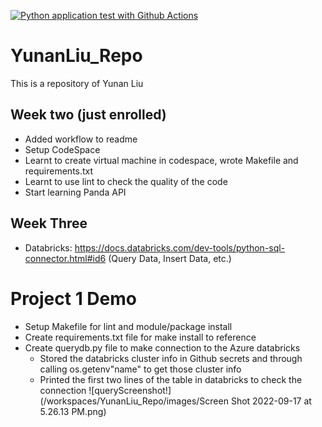 [![Python application test with Github Actions](https://github.com/nogibjj/YunanLiu_Repo/actions/workflows/main.yml/badge.svg)](https://github.com/nogibjj/YunanLiu_Repo/actions/workflows/main.yml)




# YunanLiu_Repo
This is a repository of Yunan Liu

## Week two (just enrolled)
* Added workflow to readme
* Setup CodeSpace
* Learnt to create virtual machine in codespace, wrote Makefile and requirements.txt
* Learnt to use lint to check the quality of the code
* Start learning Panda API

## Week Three
* Databricks: https://docs.databricks.com/dev-tools/python-sql-connector.html#id6 (Query Data, Insert Data, etc.)

# Project 1 Demo
* Setup Makefile for lint and module/package install
* Create requirements.txt file for make install to reference
* Create querydb.py file to make connection to the Azure databricks
    * Stored the databricks cluster info in Github secrets and through calling os.getenv"name" to get those cluster info
    * Printed the first two lines of the table in databricks to check the connection
![queryScreenshot!](/workspaces/YunanLiu_Repo/images/Screen Shot 2022-09-17 at 5.26.13 PM.png)